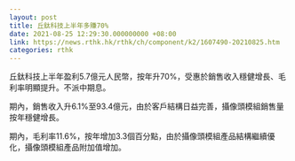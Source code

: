```yaml
---
layout: post
title: 丘鈦科技上半年多賺70%
date: 2021-08-25 12:29:30.000000000 +08:00
link: https://news.rthk.hk/rthk/ch/component/k2/1607490-20210825.htm
categories: rthk
---
```


丘鈦科技上半年盈利5.7億元人民幣，按年升70%，受惠於銷售收入穩健增長、毛利率明顯提升。不派中期息。

期內，銷售收入升6.1%至93.4億元，由於客戶結構日益完善，攝像頭模組銷售量按年穩健增長。

期內，毛利率11.6%，按年增加3.3個百分點，由於攝像頭模組產品結構繼續優化，攝像頭模組產品附加值增加。
